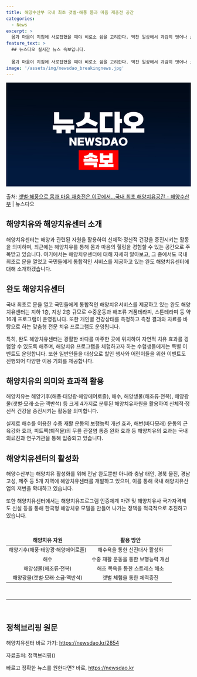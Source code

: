 ```yaml
---
title: 해양수산부 국내 최초 갯벌·해풍 몸과 마음 재충전 공간
categories:
  - News
excerpt: >
  몸과 마음이 지침에 사로잡혔을 때야 비로소 쉼을 고려한다. 벅찬 일상에서 과감히 벗어나 스스로를 들여다보는 …
feature_text: >
  ## 뉴스다오 실시간 뉴스 속보입니다.

  몸과 마음이 지침에 사로잡혔을 때야 비로소 쉼을 고려한다. 벅찬 일상에서 과감히 벗어나 스스로를 들여다보는 …
image: '/assets/img/newsdao_breakingnews.jpg'
---
```


![뉴스다오 속보](/assets/img/newsdao_breakingnews.jpg)

<p>출처: <a href="https://newsdao.kr/2854" rel="dofollow">갯벌·해풍으로 몸과 마음 재충전은 이곳에서…국내 최초 해양치유공간 - 해양수산부</a> | 뉴스다오</p>

<h2>해양치유와 해양치유센터 소개</h2>
<p data-ke-size="size16">해양치유센터는 해양과 관련된 자원을 활용하여 신체적·정신적 건강을 증진시키는 활동을 의미하며, 최근에는 해양치유를 통해 몸과 마음의 힐링을 경험할 수 있는 공간으로 주목받고 있습니다. 여기에서는 해양치유센터에 대해 자세히 알아보고, 그 중에서도 국내 최초로 문을 열었고 국민들에게 통합적인 서비스를 제공하고 있는 완도 해양치유센터에 대해 소개하겠습니다.</p>

<h2>완도 해양치유센터</h2>
<p data-ke-size="size16">국내 최초로 문을 열고 국민들에게 통합적인 해양치유서비스를 제공하고 있는 완도 해양치유센터는 지하 1층, 지상 2층 규모로 수중운동과 해조류 거품테라피, 스톤테라피 등 약 16개 프로그램이 운영됩니다. 또한 개인별 건강상태를 측정하고 측정 결과와 자료를 바탕으로 하는 맞춤형 전문 치유 프로그램도 운영됩니다.</p>
<p data-ke-size="size16">특히, 완도 해양치유센터는 광활한 바다를 마주한 곳에 위치하여 자연적 치유 효과를 경험할 수 있도록 해주며, 해양치유 프로그램을 체험하고자 하는 수험생들에게는 특별 이벤트도 운영합니다. 또한 일반인들을 대상으로 할인 행사와 어린이들을 위한 이벤트도 진행되어 다양한 이용 기회를 제공합니다.</p>

<h2>해양치유의 의미와 효과적 활용</h2>
<p data-ke-size="size16">해양치유는 해양기후(해풍·태양광·해양에어로졸), 해수, 해양생물(해조류·전복), 해양광물(갯벌·모래·소금·맥반석) 등 크게 4가지로 분류된 해양치유자원을 활용하여 신체적·정신적 건강을 증진시키는 활동을 의미합니다.</p>
<p data-ke-size="size16">실제로 해수를 이용한 수중 재활 운동의 보행능력 개선 효과, 해변(바다모래) 운동의 근육강화 효과, 피트팩(퇴적물)의 무릎 관절염 통증 완화 효과 등 해양치유의 효과는 국내 의료진과 연구기관을 통해 입증되고 있습니다.</p>

<h2>해양치유센터의 활성화</h2>
<p data-ke-size="size16">해양수산부는 해양치유 활성화를 위해 전남 완도뿐만 아니라 충남 태안, 경북 울진, 경남 고성, 제주 등 5개 지역에 해양치유센터를 개발하고 있으며, 이를 통해 국내 해양치유산업의 저변을 확대하고 있습니다.</p>
<p data-ke-size="size16">또한 해양치유센터에서는 해양치유프로그램 인증체계 마련 및 해양치유사 국가자격제도 신설 등을 통해 한국형 해양치유 모델을 만들어 나가는 정책을 적극적으로 추진하고 있습니다.</p>

<p data-ke-size="size16">&nbsp;</p>

<table>
	<thead>
		<tr>
			<td style="text-align: center; height: 17px;"><b>해양치유 자원</b></td>
			<td style="text-align: center; height: 17px;"><b>활용 방안</b></td>
		</tr>
	</thead>
	<tbody>
		<tr>
			<td style="text-align: center; height: 17px;">해양기후(해풍·태양광·해양에어로졸)</td>
			<td style="text-align: center; height: 17px;">해수욕을 통한 신진대사 활성화</td>
		</tr>
		<tr>
			<td style="text-align: center; height: 17px;">해수</td>
			<td style="text-align: center; height: 17px;">수중 재활 운동을 통한 보행능력 개선</td>
		</tr>
		<tr>
			<td style="text-align: center; height: 17px;">해양생물(해조류·전복)</td>
			<td style="text-align: center; height: 17px;">해초 목욕을 통한 스트레스 해소</td>
		</tr>
		<tr>
			<td style="text-align: center; height: 17px;">해양광물(갯벌·모래·소금·맥반석)</td>
			<td style="text-align: center; height: 17px;">갯벌 체험을 통한 체력증진</td>
		</tr>
	</tbody>
</table>

<p data-ke-size="size16">&nbsp;</p>

<hr>

<p data-ke-size="size16">&nbsp;</p>

<h2>정책브리핑 원문</h2>
<p data-ke-size="size16">해양치유센터 바로 가기: <a href="https://newsdao.kr/2854">https://newsdao.kr/2854</a></p>
<p data-ke-size="size16">자료출처: 정책브리핑()</p> 

빠르고 정확한 뉴스를 원한다면? 바로, <a href="https://newsdao.kr" rel="dofollow">https://newsdao.kr</a>


    
